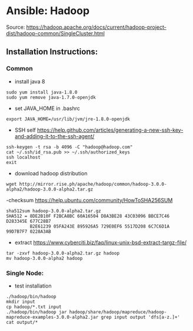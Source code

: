# Ansible: Hadoop
Source: https://hadoop.apache.org/docs/current/hadoop-project-dist/hadoop-common/SingleCluster.html

## Installation Instructions:

### Common
- install java 8
```
sudo yum install java-1.8.0
sudo yum remove java-1.7.0-openjdk
```

- set JAVA_HOME in .bashrc
```
export JAVA_HOME=/usr/lib/jvm/jre-1.8.0-openjdk
```

- SSH self
https://help.github.com/articles/generating-a-new-ssh-key-and-adding-it-to-the-ssh-agent/
```
ssh-keygen -t rsa -b 4096 -C "hadoop@hadoop.com"
cat ~/.ssh/id_rsa.pub >> ~/.ssh/authorized_keys
ssh localhost
exit
```

- download hadoop distribution
```
wget http://mirror.rise.ph/apache/hadoop/common/hadoop-3.0.0-alpha2/hadoop-3.0.0-alpha2.tar.gz
```

-checksum
https://help.ubuntu.com/community/HowToSHA256SUM
```
sha512sum hadoop-3.0.0-alpha2.tar.gz
SHA512 = 8DE2B10F F2BCA8BC 60A16504 D8A3BE28 43C03096 BBCE7C46 D283345E 677C28B7
         B2E61239 05FA243E 895926A5 729E0EF6 5517D208 6C7C6D1A 99D7B7F7 0228A3AB
```

- extract
https://www.cyberciti.biz/faq/linux-unix-bsd-extract-targz-file/
```
tar -zxvf hadoop-3.0.0-alpha2.tar.gz hadoop
mv hadoop-3.0.0-alpha2 hadoop
```


### Single Node:
- test installation
```
./hadoop/bin/hadoop
mkdir input
cp hadoop/*.txt input
./hadoop/bin/hadoop jar hadoop/share/hadoop/mapreduce/hadoop-mapreduce-examples-3.0.0-alpha2.jar grep input output 'dfs[a-z.]+'
cat output/*
```
